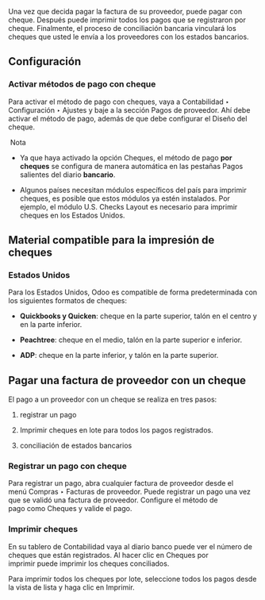 Una vez que decida pagar la factura de su proveedor, puede pagar con cheque. Después puede imprimir todos los pagos que se registraron por cheque. Finalmente, el proceso de conciliación bancaria vinculará los cheques que usted le envía a los proveedores con los estados bancarios.

## Configuración[](https://www.odoo.com/documentation/17.0/es/applications/finance/accounting/payments/pay_checks.html#configuration "Enlazar permanentemente con este título")

### Activar métodos de pago con cheque[](https://www.odoo.com/documentation/17.0/es/applications/finance/accounting/payments/pay_checks.html#activate-checks-payment-methods "Enlazar permanentemente con este título")

Para activar el método de pago con cheques, vaya a Contabilidad ‣ Configuración ‣ Ajustes y baje a la sección Pagos de proveedor. Ahí debe activar el método de pago, además de que debe configurar el Diseño del cheque.

 Nota

- Ya que haya activado la opción Cheques, el método de pago **por cheques** se configura de manera automática en las pestañas Pagos salientes del diario **bancario**.
    
- Algunos países necesitan módulos específicos del país para imprimir cheques, es posible que estos módulos ya estén instalados. Por ejemplo, el módulo U.S. Checks Layout es necesario para imprimir cheques en los Estados Unidos.
    

## Material compatible para la impresión de cheques[](https://www.odoo.com/documentation/17.0/es/applications/finance/accounting/payments/pay_checks.html#compatible-check-stationery-for-printing-checks "Enlazar permanentemente con este título")

### Estados Unidos[](https://www.odoo.com/documentation/17.0/es/applications/finance/accounting/payments/pay_checks.html#united-states "Enlazar permanentemente con este título")

Para los Estados Unidos, Odoo es compatible de forma predeterminada con los siguientes formatos de cheques:

- **Quickbooks y Quicken**: cheque en la parte superior, talón en el centro y en la parte inferior.
    
- **Peachtree**: cheque en el medio, talón en la parte superior e inferior.
    
- **ADP**: cheque en la parte inferior, y talón en la parte superior.
    

## Pagar una factura de proveedor con un cheque[](https://www.odoo.com/documentation/17.0/es/applications/finance/accounting/payments/pay_checks.html#pay-a-supplier-bill-with-a-check "Enlazar permanentemente con este título")

El pago a un proveedor con un cheque se realiza en tres pasos:

1. registrar un pago
    
2. Imprimir cheques en lote para todos los pagos registrados.
    
3. conciliación de estados bancarios
    

### Registrar un pago con cheque[](https://www.odoo.com/documentation/17.0/es/applications/finance/accounting/payments/pay_checks.html#register-a-payment-by-check "Enlazar permanentemente con este título")

Para registrar un pago, abra cualquier factura de proveedor desde el menú Compras ‣ Facturas de proveedor. Puede registrar un pago una vez que se validó una factura de proveedor. Configure el método de pago como Cheques y valide el pago.

### Imprimir cheques[](https://www.odoo.com/documentation/17.0/es/applications/finance/accounting/payments/pay_checks.html#print-checks "Enlazar permanentemente con este título")

En su tablero de Contabilidad vaya al diario banco puede ver el número de cheques que están registrados. Al hacer clic en Cheques por imprimir puede imprimir los cheques conciliados.

Para imprimir todos los cheques por lote, seleccione todos los pagos desde la vista de lista y haga clic en Imprimir.